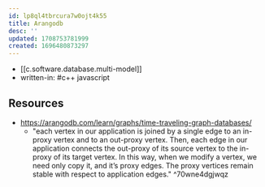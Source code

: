```yaml
---
id: lp8ql4tbrcura7w0ojt4k55
title: Arangodb
desc: ''
updated: 1708753781999
created: 1696480873297
---
```


- [[c.software.database.multi-model]]
- written-in: #c++ javascript


## Resources

- https://arangodb.com/learn/graphs/time-traveling-graph-databases/
  - "each vertex in our application is joined by a single edge to an in-proxy vertex and to an out-proxy vertex. Then, each edge in our application connects the out-proxy of its source vertex to the in-proxy of its target vertex. In this way, when we modify a vertex, we need only copy it, and it’s proxy edges. The proxy vertices remain stable with respect to application edges." ^70wne4dgjwqz